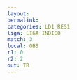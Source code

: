 ```yaml
---
layout: 
permalink: 
categories: LD1 RES1
liga: LIGA INDIGO
match: 3
local: OBS
r1: 0
r2: 2
out: TR
---
```

